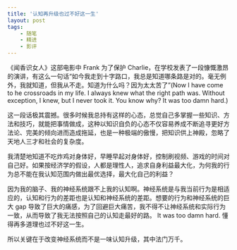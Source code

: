 ```yaml
---
title: '认知再升级也过不好这一生'
layout: post
tags:
    - 随笔
    - 精进
    - 影评
---
```


《闻香识女人》这部电影中 Frank 为了保护 Charlie，在学校发表了一段慷慨激昂的演讲，有这么一句话“如今我走到十字路口，我总是知道哪条路是对的。毫无例外，我就知道，但我从不走。知道为什么吗？因为太太苦了”(Now I have come to he crossroads in my life. I always knew what the right path was. Without exception, I knew, but I never took it. You know why? It was too damn hard.)

这一段话极其震撼。很多时候我总持有这样的心态，总觉自己多掌握一些知识、方法和技巧，就能把事情做成，这种以知识自负的心态不仅容易养成不断追寻更好方法论、完美的倾向进而造成拖延，也是一种极端的傲慢，把知识供上神殿，忽略了天地人三才和社会的复杂度。

我清楚地知道不吃炸鸡对身体好，早睡早起对身体好，控制刷视频、游戏的时间对自己好。如果按经济学的假设，人都是理性人，追求自身利益最大化，为何我的行为总不能在我认知范围内做出最优选择，最大化自己的利益？

因为我的脑子、我的神经系统跟不上我的认知啊。神经系统是与我当前行为是相适应的，认知和行为的差距也是认知和神经系统的差距。想要的行为和神经系统的巨大 gap 导致了巨大的痛感，为了回避巨大痛苦，我不得不让神经系统和实际行为一致，从而导致了我无法按照自己的认知走最好的路。 It was too damn hard. 懂得再多道理也过不好这一生。

所以关键在于改变神经系统而不是一味认知升级，其中法门万千。
